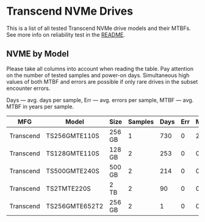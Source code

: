 Transcend NVMe Drives
=====================

This is a list of all tested Transcend NVMe drive models and their MTBFs. See more
info on reliability test in the [README](https://github.com/bsdhw/SMART).

NVME by Model
------------

Please take all columns into account when reading the table. Pay attention on the
number of tested samples and power-on days. Simultaneous high values of both MTBF
and errors are possible if only rare drives in the subset encounter errors.

Days — avg. days per sample,
Err  — avg. errors per sample,
MTBF — avg. MTBF in years per sample.

| MFG       | Model              | Size   | Samples | Days  | Err   | MTBF |
|-----------|--------------------|--------|---------|-------|-------|------|
| Transcend | TS256GMTE110S      | 256 GB | 1       | 730   | 0     | 2.00   |
| Transcend | TS128GMTE110S      | 128 GB | 2       | 253   | 0     | 0.69   |
| Transcend | TS500GMTE240S      | 500 GB | 2       | 214   | 0     | 0.59   |
| Transcend | TS2TMTE220S        | 2 TB   | 2       | 90    | 0     | 0.25   |
| Transcend | TS256GMTE652T2     | 256 GB | 2       | 1     | 0     | 0.00   |
